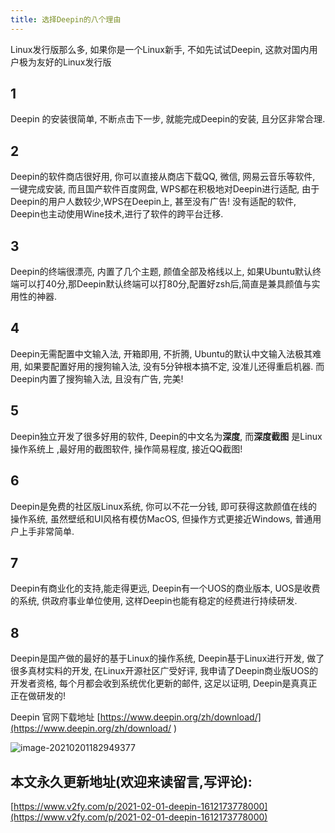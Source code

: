 ```yaml
---
title: 选择Deepin的八个理由
---
```




Linux发行版那么多, 如果你是一个Linux新手, 不如先试试Deepin, 这款对国内用户极为友好的Linux发行版



## 1

Deepin 的安装很简单, 不断点击下一步, 就能完成Deepin的安装, 且分区非常合理.



## 2

Deepin的软件商店很好用, 你可以直接从商店下载QQ, 微信, 网易云音乐等软件, 一键完成安装, 而且国产软件百度网盘, WPS都在积极地对Deepin进行适配, 由于Deepin的用户人数较少,WPS在Deepin上, 甚至没有广告! 没有适配的软件, Deepin也主动使用Wine技术,进行了软件的跨平台迁移.



## 3

Deepin的终端很漂亮, 内置了几个主题, 颜值全部及格线以上, 如果Ubuntu默认终端可以打40分,那Deepin默认终端可以打80分,配置好zsh后,简直是兼具颜值与实用性的神器.



## 4

Deepin无需配置中文输入法, 开箱即用, 不折腾, Ubuntu的默认中文输入法极其难用, 如果要配置好用的搜狗输入法, 没有5分钟根本搞不定, 没准儿还得重启机器. 而Deepin内置了搜狗输入法, 且没有广告, 完美!



## 5

Deepin独立开发了很多好用的软件, Deepin的中文名为**深度**, 而**深度截图** 是Linux操作系统上 ,最好用的截图软件, 操作简易程度, 接近QQ截图!





## 6

Deepin是免费的社区版Linux系统, 你可以不花一分钱, 即可获得这款颜值在线的操作系统, 虽然壁纸和UI风格有模仿MacOS, 但操作方式更接近Windows, 普通用户上手非常简单.



## 7



Deepin有商业化的支持,能走得更远, Deepin有一个UOS的商业版本, UOS是收费的系统, 供政府事业单位使用, 这样Deepin也能有稳定的经费进行持续研发.



## 8

Deepin是国产做的最好的基于Linux的操作系统, Deepin基于Linux进行开发, 做了很多真材实料的开发, 在Linux开源社区广受好评, 我申请了Deepin商业版UOS的开发者资格, 每个月都会收到系统优化更新的邮件, 这足以证明, Deepin是真真正正在做研发的! 



Deepin 官网下载地址 [https://www.deepin.org/zh/download/](https://www.deepin.org/zh/download/ )



  ![image-20210201182949377](https://cdn.fangyuanxiaozhan.com/assets/1612175390333PWPzWkZf.png)









## 本文永久更新地址(欢迎来读留言,写评论):

[https://www.v2fy.com/p/2021-02-01-deepin-1612173778000](https://www.v2fy.com/p/2021-02-01-deepin-1612173778000)
